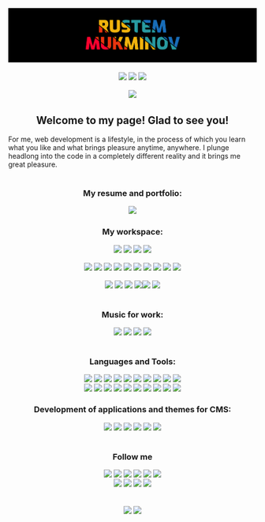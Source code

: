 <div align="center"><img src="https://github.com/Medvedoc/medvedoc/blob/main/assets/bg.png">
</div>
<br/>
<div align="center">
<a href="https://www.buymeacoffee.com/yamedvedoc" target="_blank"><img src="https://img.shields.io/badge/Buy_Me_A_Coffee-FFDD00?style=for-the-badge&logo=buy-me-a-coffee&logoColor=black"></a>
<a href="https://www.patreon.com/medvedoc"><img src="https://img.shields.io/badge/Patreon-FF424D?style=for-the-badge&logo=Patreon&logoColor=white"></a>
<!--<a href="#"><img src="https://img.shields.io/badge/sponsor-30363D?style=for-the-badge&logo=GitHub-Sponsors&logoColor=#white"></a>-->
<a href="https://ko-fi.com/medvedoc"><img src="https://img.shields.io/badge/Ko--fi-FF5E5B?style=for-the-badge&logo=Ko-fi&logoColor=white"></a>
</div>
<br/>
<div align="center">
<a href="https://www.codewars.com/users/Medvedoc"><img src="https://www.codewars.com/users/Medvedoc/badges/large"></a>
</div>
<div align="center">
<h2>Welcome to my page! Glad to see you!</h2>
</div>
<div>For me, web development is a lifestyle, in the process of which you learn what you like and what brings pleasure anytime, anywhere. I plunge headlong into the code in a completely different reality and it brings me great pleasure.</div>
<br/>
<div align="center">
<h3>My resume and portfolio:</h3>
<a href="https://medvedoc.github.io/"><img src="https://img.shields.io/badge/DETAILS-00457C?style=for-the-badge&logo=&logoColor=white"></a>
</div>
<!--<img src="https://img.shields.io/badge/About.me-00A98F?style=for-the-badge&logo=About.me&logoColor=white" />
<img src="https://img.shields.io/badge/Android-3DDC84?style=for-the-badge&logo=Android&logoColor=white" />
<img src="https://img.shields.io/badge/AppStore-0D96F6?style=for-the-badge&logo=App-Store&logoColor=white" />
<img src="https://img.shields.io/badge/Apple-000000?style=for-the-badge&logo=Apple&logoColor=white" />
<img src="https://img.shields.io/badge/Codewars-B1361E?style=for-the-badge&logo=Codewars&logoColor=white" />
<img src="https://img.shields.io/badge/Coursera-0056D2?style=for-the-badge&logo=Coursera&logoColor=white" />
<img src="https://img.shields.io/badge/Envato-81B441?style=for-the-badge&logo=Envato&logoColor=white" />
<img src="https://img.shields.io/badge/Epic Games-313131?style=for-the-badge&logo=Epic Games&logoColor=white" />
<img src="https://img.shields.io/badge/Fiverr-1DBF73?style=for-the-badge&logo=Fiverr&logoColor=white" />
<img src="https://img.shields.io/badge/Flickr-0063DC?style=for-the-badge&logo=Flickr&logoColor=white" />
<img src="https://img.shields.io/badge/Freelancer-29B2FE?style=for-the-badge&logo=Freelancer&logoColor=white" />
<img src="https://img.shields.io/badge/GitHub-181717?style=for-the-badge&logo=GitHub&logoColor=white" />
<img src="https://img.shields.io/badge/Gmail-EA4335?style=for-the-badge&logo=Gmail&logoColor=white" />
<img src="https://img.shields.io/badge/Google Play-414141?style=for-the-badge&logo=Google Play&logoColor=white" />
<img src="https://img.shields.io/badge/Habr-65A3BE?style=for-the-badge&logo=Habr&logoColor=white" />
<img src="https://img.shields.io/badge/HTML Academy-302683?style=for-the-badge&logo=HTML Academy&logoColor=white" />
<img src="https://img.shields.io/badge/Mail.Ru-005FF9?style=for-the-badge&logo=Mail.Ru&logoColor=white" />
<img src="https://img.shields.io/badge/Node.js-339933?style=for-the-badge&logo=Node.js&logoColor=white" />
<img src="https://img.shields.io/badge/OBS Studio-302E31?style=for-the-badge&logo=OBS Studio&logoColor=white" />
<img src="https://img.shields.io/badge/Odnoklassniki-EE8208?style=for-the-badge&logo=Odnoklassniki&logoColor=white" />
<img src="https://img.shields.io/badge/PHP-777BB4?style=for-the-badge&logo=PHP&logoColor=white" />
<img src="https://img.shields.io/badge/RadioPublic-CE262F?style=for-the-badge&logo=RadioPublic&logoColor=white" />
<img src="https://img.shields.io/badge/React-61DAFB?style=for-the-badge&logo=React&logoColor=white" />
<img src="https://img.shields.io/badge/Redux-764ABC?style=for-the-badge&logo=Redux&logoColor=white" />
<img src="https://img.shields.io/badge/Reddit-FF4500?style=for-the-badge&logo=Reddit&logoColor=white" />
<img src="https://img.shields.io/badge/Skype-00AFF0?style=for-the-badge&logo=Skype&logoColor=white" />
<img src="https://img.shields.io/badge/Starbucks-006241?style=for-the-badge&logo=Starbucks&logoColor=white" />
<img src="https://img.shields.io/badge/Steam-000000?style=for-the-badge&logo=Steam &logoColor=white" />
<img src="https://img.shields.io/badge/Stylus-333333?style=for-the-badge&logo=Stylus&logoColor=white" />
<img src="https://img.shields.io/badge/Sublime Text-FF9800?style=for-the-badge&logo=Sublime Text&logoColor=white" />
<img src="https://img.shields.io/badge/Telegram-26A5E4?style=for-the-badge&logo=Telegram&logoColor=white" />
<img src="https://img.shields.io/badge/TensorFlow-FF6F00?style=for-the-badge&logo=TensorFlow&logoColor=white" />
<img src="https://img.shields.io/badge/Udemy-EC5252?style=for-the-badge&logo=Udemy&logoColor=white" />
<img src="https://img.shields.io/badge/Vue.js-4FC08D?style=for-the-badge&logo=Vue.js&logoColor=white" />-->

<div align="center">
<h3>My workspace:</h3>
<img src="https://img.shields.io/badge/ASUS-818181?style=for-the-badge&logo=ASUS&logoColor=white" />
<img src="https://img.shields.io/badge/Windows-0078D6?style=for-the-badge&logo=Windows&logoColor=white" />
<img src="https://img.shields.io/badge/Intel-0071C5?style=for-the-badge&logo=Intel&logoColor=white" />
<img src="https://img.shields.io/badge/NVIDIA-76B900?style=for-the-badge&logo=NVIDIA&logoColor=white" />
</div>
<br/>
<div align="center">
<img src="https://img.shields.io/badge/Chrome-4285F4?style=for-the-badge&logo=Google-Chrome&logoColor=white" />
<img src="https://img.shields.io/badge/Firefox-FF7139?style=for-the-badge&logo=Firefox&logoColor=white" />
<img src="https://img.shields.io/badge/Edge-0078D7?style=for-the-badge&logo=Microsoft Edge&logoColor=white" />
<img src="https://img.shields.io/badge/Opera-FF1B2D?style=for-the-badge&logo=Opera&logoColor=white" />
<img src="https://img.shields.io/badge/Safari-000000?style=for-the-badge&logo=Safari&logoColor=white" />
<img src="https://img.shields.io/badge/Visual Studio Code-007ACC?style=for-the-badge&logo=Visual Studio Code&logoColor=white" />
<img src="https://img.shields.io/badge/Notepad++-90E59A?style=for-the-badge&logo=Notepad++&logoColor=white" />
<img src="https://img.shields.io/badge/Android Studio-3DDC84?style=for-the-badge&logo=Android Studio&logoColor=white">
<img src="https://img.shields.io/badge/FileZilla-BF0000?style=for-the-badge&logo=FileZilla&logoColor=white" />
<img src="https://img.shields.io/badge/Speedtest-141526?style=for-the-badge&logo=Speedtest&logoColor=white" />
</div>
<br/>
<div align="center">
<img src="https://img.shields.io/badge/Figma-F24E1E?style=for-the-badge&logo=Figma&logoColor=white" />
<img src="https://img.shields.io/badge/Photoshop-31A8FF?style=for-the-badge&logo=Adobe Photoshop&logoColor=white">
<img src="https://img.shields.io/badge/Canva-%2300C4CC.svg?&style=for-the-badge&logo=Canva&logoColor=white">
<img src="https://img.shields.io/badge/Google Drive-4285F4?style=for-the-badge&logo=Google Drive&logoColor=white" /><img src="https://img.shields.io/badge/Microsoft Office-D83B01?style=for-the-badge&logo=Microsoft Office&logoColor=white" />
<img src="https://img.shields.io/badge/LibreOffice-18A303?style=for-the-badge&logo=LibreOffice&logoColor=white" />
</div>
<br/>
<div align="center">
<h3>Music for work:</h3>
<a href="https://www.spotify.com/"><img src="https://img.shields.io/badge/Spotify-1DB954?style=for-the-badge&logo=Spotify&logoColor=white"></a>
<a href="https://www.deezer.com/"><img src="https://img.shields.io/badge/Deezer-FEAA2D?style=for-the-badge&logo=deezer&logoColor=white"></a>
<a href="https://music.youtube.com/"><img src="https://img.shields.io/badge/YouTube Music-FF0000?style=for-the-badge&logo=YouTube Music&logoColor=white"></a>
<a href="https://soundcloud.com/"><img src="https://img.shields.io/badge/SoundCloud-FF3300?style=for-the-badge&logo=SoundCloud&logoColor=white"></a>
</div>
<br/>
<div align="center">
<h3>Languages and Tools:</h3>
<img src="https://img.shields.io/badge/HTML5-E34F26?style=for-the-badge&logo=HTML5&logoColor=white" />
<img src="https://img.shields.io/badge/CSS3-1572B6?style=for-the-badge&logo=css3&logoColor=white">
<img src="https://img.shields.io/badge/Bootstrap-7952B3?style=for-the-badge&logo=Bootstrap&logoColor=white" />
<img src="https://img.shields.io/badge/JavaScript-F7DF1E?style=for-the-badge&logo=JavaScript&logoColor=white" />
<img src="https://img.shields.io/badge/jQuery-0769AD?style=for-the-badge&logo=jQuery&logoColor=white" />
<img src="https://img.shields.io/badge/JSON-000000?style=for-the-badge&logo=JSON&logoColor=white" />
<img src="https://img.shields.io/badge/Sass-CC6699?style=for-the-badge&logo=Sass&logoColor=white" />
<img src="https://img.shields.io/badge/Material-UI-0081CB?style=for-the-badge&logo=Material-UI&logoColor=white" />
<img src="https://img.shields.io/badge/MySQL-4479A1?style=for-the-badge&logo=MySQL&logoColor=white" />
<img src="https://img.shields.io/badge/Less-1D365D?style=for-the-badge&logo=Less&logoColor=white" />
</div>
<div align="center">
<img src="https://img.shields.io/badge/Firebase-FFCA28?style=for-the-badge&logo=Firebase&logoColor=white" />
<img src="https://img.shields.io/badge/Git-F05032?style=for-the-badge&logo=git&logoColor=white">
<img src="https://img.shields.io/badge/Flutter-02569B?style=for-the-badge&logo=Flutter&logoColor=white" />
<img src="https://img.shields.io/badge/Dart-0175C2?style=for-the-badge&logo=Dart&logoColor=white" />
<img src="https://img.shields.io/badge/C Sharp-239120?style=for-the-badge&logo=C Sharp&logoColor=white" />
<img src="https://img.shields.io/badge/Chart.js-FF6384?style=for-the-badge&logo=chartdotjs&logoColor=white">
<img src="https://img.shields.io/badge/Font Awesome-339AF0?style=for-the-badge&logo=Font Awesome&logoColor=white" />
<img src="https://img.shields.io/badge/Git-F05032?style=for-the-badge&logo=Git&logoColor=white" />
<img src="https://img.shields.io/badge/Google Fonts-4285F4?style=for-the-badge&logo=Google Fonts&logoColor=white" />
<img src="https://img.shields.io/badge/W3C-005A9C?style=for-the-badge&logo=W3C&logoColor=white" />
</div>

<div align="center">
<h3>Development of applications and themes for CMS:</h3>
<img src="https://img.shields.io/badge/Windows-0078D6?style=for-the-badge&logo=windows&logoColor=white">
<img src="https://img.shields.io/badge/Android-3DDC84?style=for-the-badge&logo=android&logoColor=white">
<img src="https://img.shields.io/badge/iOS-000000?style=for-the-badge&logo=ios&logoColor=white">
<img src="https://img.shields.io/badge/WooCommerce-96588A?style=for-the-badge&logo=WooCommerce&logoColor=white" />
<img src="https://img.shields.io/badge/WordPress-21759B?style=for-the-badge&logo=WordPress&logoColor=white" />
<img src="https://img.shields.io/badge/Joomla-5091CD?style=for-the-badge&logo=joomla&logoColor=white">
</div>
<br/>
<div align="center">
<h3>Follow me</h3>
<a href="https://www.facebook.com/medvedoc/"><img src="https://img.shields.io/badge/Facebook-1877F2?style=for-the-badge&logo=Facebook&logoColor=white"></a>
<a href="https://vk.com/medvedoc"><img src="https://img.shields.io/badge/VK-4680C2?style=for-the-badge&logo=VK&logoColor=white"></a>
<a href="https://www.instagram.com/yamedvedoc/"><img src="https://img.shields.io/badge/Instagram-E4405F?style=for-the-badge&logo=Instagram&logoColor=white"></a>
<a href="https://twitter.com/yamedvedoc"><img src="https://img.shields.io/badge/Twitter-1DA1F2?style=for-the-badge&logo=Twitter&logoColor=white"></a>
<a href="www.linkedin.com/in/medvedoc"><img src="https://img.shields.io/badge/LinkedIn-0A66C2?style=for-the-badge&logo=LinkedIn&logoColor=white"></a>
<a href="https://codepen.io/Medvedoc"><img src="https://img.shields.io/badge/Codepen-000000?style=for-the-badge&logo=codepen&logoColor=white"></a>
</div>
<div align="center">
<a href="https://dribbble.com/Mukminov"><img src="https://img.shields.io/badge/Dribbble-EA4C89?style=for-the-badge&logo=dribbble&logoColor=white"></a>
<a href="https://www.behance.net/Medvedoc629a"><img src="https://img.shields.io/badge/-Behance-blue?style=for-the-badge&logo=behance&logoColor=white"></a>
<a href="https://www.pinterest.ru/metrologik/rustem-mukminov/"><img src="https://img.shields.io/badge/Pinterest-BD081C?style=for-the-badge&logo=Pinterest&logoColor=white"></a>
<a href="#"><img src="https://img.shields.io/badge/YouTube-FF0000?style=for-the-badge&logo=YouTube&logoColor=white"></a>
</div>
<br/>
<br/>
<div align="center">
<img align="center" src="https://github-readme-stats.vercel.app/api?username=medvedoc&show_icons=true&bg_color=000000&text_color=ffffff&border_color=ffffff&border_radius=0" />
<img align="center" src="https://github-readme-stats.vercel.app/api/top-langs/?username=medvedoc&show_icons=true&bg_color=000000&text_color=ffffff&border_color=ffffff&border_radius=0" />
</div>